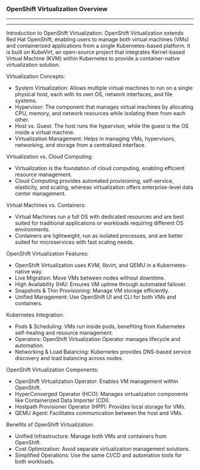 ### OpenShift Virtualization Overview
---

---

Introduction to OpenShift Virtualization: OpenShift Virtualization extends Red Hat OpenShift, enabling users to manage both virtual machines (VMs) and containerized applications from a single Kubernetes-based platform. It is built on KubeVirt, an open-source project that integrates Kernel-based Virtual Machine (KVM) within Kubernetes to provide a container-native virtualization solution.

Virtualization Concepts:
- System Virtualization: Allows multiple virtual machines to run on a single physical host, each with its own OS, network interfaces, and file systems.
- Hypervisor: The component that manages virtual machines by allocating CPU, memory, and network resources while isolating them from each other.
- Host vs. Guest: The host runs the hypervisor, while the guest is the OS inside a virtual machine.
- Virtualization Management: Helps in managing VMs, hypervisors, networking, and storage from a centralized interface.

Virtualization vs. Cloud Computing:
- Virtualization is the foundation of cloud computing, enabling efficient resource management.
- Cloud Computing provides automated provisioning, self-service, elasticity, and scaling, whereas virtualization offers enterprise-level data center management.

Virtual Machines vs. Containers:
- Virtual Machines run a full OS with dedicated resources and are best suited for traditional applications or workloads requiring different OS environments.
- Containers are lightweight, run as isolated processes, and are better suited for microservices with fast scaling needs.

OpenShift Virtualization Features:
- OpenShift Virtualization uses KVM, libvirt, and QEMU in a Kubernetes-native way.
- Live Migration: Move VMs between nodes without downtime.
- High Availability (HA): Ensures VM uptime through automated failover.
- Snapshots & Thin Provisioning: Manage VM storage efficiently.
- Unified Management: Use OpenShift UI and CLI for both VMs and containers.

Kubernetes Integration:
- Pods & Scheduling: VMs run inside pods, benefiting from Kubernetes self-healing and resource management.
- Operators: OpenShift Virtualization Operator manages lifecycle and automation.
- Networking & Load Balancing: Kubernetes provides DNS-based service discovery and load balancing across nodes.

OpenShift Virtualization Components:
- OpenShift Virtualization Operator: Enables VM management within OpenShift.
- HyperConverged Operator (HCO): Manages virtualization components like Containerized Data Importer (CDI).
- Hostpath Provisioner Operator (HPP): Provides local storage for VMs.
- QEMU Agent: Facilitates communication between the host and VMs.

Benefits of OpenShift Virtualization:
- Unified Infrastructure: Manage both VMs and containers from OpenShift.
- Cost Optimization: Avoid separate virtualization management solutions.
- Simplified Operations: Use the same CI/CD and automation tools for both workloads.
